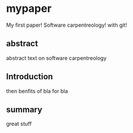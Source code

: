# mypaper
My first paper! Software carpentreology! with git!

## abstract
abstract text on software carpentreology

## Introduction
then benfits of bla for bla


## summary
great stuff
